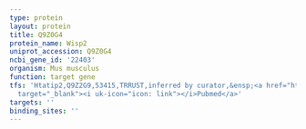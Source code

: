 ```yaml
---
type: protein
layout: protein
title: Q9Z0G4
protein_name: Wisp2
uniprot_accession: Q9Z0G4
ncbi_gene_id: '22403'
organism: Mus musculus
function: target gene
tfs: 'Htatip2,Q9Z2G9,53415,TRRUST,inferred by curator,&ensp;<a href="https://www.ncbi.nlm.nih.gov/pubmed/?term=17533366%5Buid%5D"
  target="_blank"><i uk-icon="icon: link"></i>Pubmed</a>'
targets: ''
binding_sites: ''
---
```

